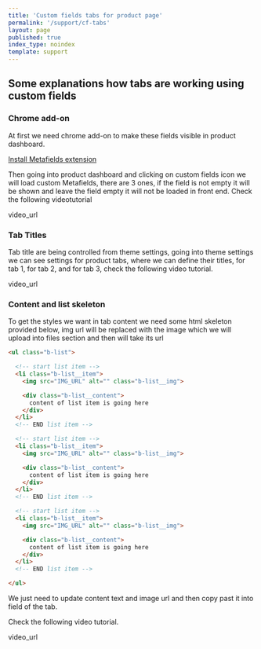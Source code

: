 ```yaml
---
title: 'Custom fields tabs for product page'
permalink: '/support/cf-tabs'
layout: page
published: true
index_type: noindex
template: support
---
```


## Some explanations how tabs are working using custom fields


### Chrome add-on

At first we need chrome add-on to make these fields visible in product dashboard.

[Install Metafields extension](https://chrome.google.com/webstore/detail/custom-fields-for-shopify/alfplfpobekffinigeidgmmfjollghln?hl=en-GB)

Then going into product dashboard and clicking on custom fields icon we will load custom Metafields, there are 3 ones, if the field is not empty it will be shown and leave the field empty it will not be loaded in front end. Check the following videotutorial

video_url

### Tab Titles

Tab title are being controlled from theme settings, going into theme settings we can see settings for product tabs, where we can define their titles, for tab 1, for tab 2, and for tab 3, check the following video tutorial.

video_url

### Content and list skeleton

To get the styles we want in tab content we need some html skeleton provided below, img url will be replaced with the image which we will upload into files section and then will take its url


```html
<ul class="b-list">

  <!-- start list item -->
  <li class="b-list__item">
    <img src="IMG_URL" alt="" class="b-list__img">

    <div class="b-list__content">
      content of list item is going here
    </div>
  </li>
  <!-- END list item -->

  <!-- start list item -->
  <li class="b-list__item">
    <img src="IMG_URL" alt="" class="b-list__img">

    <div class="b-list__content">
      content of list item is going here
    </div>
  </li>
  <!-- END list item -->

  <!-- start list item -->
  <li class="b-list__item">
    <img src="IMG_URL" alt="" class="b-list__img">

    <div class="b-list__content">
      content of list item is going here
    </div>
  </li>
  <!-- END list item -->

</ul>  
```

We just need to update content text and image url and then copy past it into field of the tab.

Check the following video tutorial.

video_url
